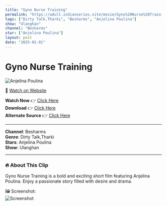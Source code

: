 ```yaml
---
title: "Gyno Nurse Training"
permalink: "https://adult.indianseries.site/movie/Gyno%20Nurse%20Training"
tags: ["Dirty Talk,Tharki", "Besharms", "Anjelina Poulina"]
show: "Ulanghan"
channel: "Besharms"
star: ["Anjelina Poulina"]
layout: post
date: "2025-01-01"
---
```


# Gyno Nurse Training

![Anjelina Poulina](https://shorts.desisins.com/wp-content/uploads/2024/01/Gyno-Nurse.jpg)

🔗 [Watch on Website](https://adult.indianseries.site/movie/Gyno%20Nurse%20Training)

**Watch Now** 👉 [Click Here](https://adult.indianseries.site/movie/Gyno%20Nurse%20Training)  
**Download** 👉 [Click Here](https://adult.indianseries.site/movie/Gyno%20Nurse%20Training)  
**Alternate Source** 👉 [Click Here](https://adult.indianseries.site/movie/Gyno%20Nurse%20Training)

---

**Channel**: Besharms  
**Genre**: Dirty Talk,Tharki  
**Stars**: Anjelina Poulina  
**Show**: Ulanghan

---

### 🔥 About This Clip

Gyno Nurse Training is a bold and exciting short film featuring Anjelina Poulina. Enjoy a passionate story filled with desire and drama.
 
🖼️ Screenshot:  
![Screenshot](https://shorts.desisins.com/wp-content/uploads/2024/01/Gyno-Nurse.jpg)
